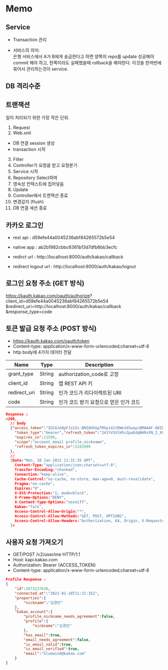# Memo

## Service

- Transaction 관리

- 서비스의 의미:  
은행 서비스에서 A가 B에게 송금한다고 하면 양쪽의 repo를 update 성공해야 commit 해야 하고, 한쪽이라도 실패했을때 rollback을 해야한다. 이것을 한꺼번에 묶어서 관리하는것이 service.

## DB 격리수준

## 트랜잭션

일이 처리되기 위한 가장 작은 단위.

1. Request
2. Web.xml
  - DB 연결 session 생성
  - transaction 시작
3. Filter
4. Controller가 요청을 받고 요청분기
5. Service 시작
6. Repository Select하여
7. 영속성 컨텍스트에 집어넣음
8. Update
9. Controller에서 트랜잭션 종료
10. 변경감지 (flush)
11. DB 연결 세션 종료

## 카카오 로그인

- rest api : d59efe44a0045236abf84265572b5e54
- native app : ab2b1982cbbc6361b13d7dfb6bb3ecfc

- redirct url : http://localhost:8000/auth/kakao/callback
- redirect logout url :  http://localhost:8000/auth/kakao/logout

## 로그인 요청 주소 (GET 방식)

https://kauth.kakao.com/oauth/authorize?
  client_id=d59efe44a0045236abf84265572b5e54
  &redirect_uri=http://localhost:8000/auth/kakao/callback
  &response_type=code

## 토큰 발급 요청 주소 (POST 방식)

- https://kauth.kakao.com/oauth/token
- Content-type: application/x-www-form-urlencoded;charset=utf-8
- http body에 4가지 데이터 전달

| Name         | Type   | Description
| ------------ | ------ | -
| grant_type   | String | authorization_code로 고정
| client_id	   | String | 앱 REST API 키
| redirect_uri | String | 인가 코드가 리다이렉트된 URI	
| code         | String | 인가 코드 받기 요청으로 얻은 인가 코드

```json
Response : 
<200,
  // body
  {"access_token":"ZUCAJddpFJsSZs-BNI8UhGpTRhp141tRWe3dSwopcBMAAAF-Q8IDKg",
    "token_type":"bearer","refresh_token":"241YVSXlH5s3paEdqNHRx5N_2_XCJyG-ZlvITwopcBMAAAF-Q8IDKA",
    "expires_in":21599,
    "scope":"account_email profile_nickname",
    "refresh_token_expires_in":5183999
  },
  //
  [Date:"Mon, 10 Jan 2022 11:31:35 GMT", 
    Content-Type:"application/json;charset=utf-8", 
    Transfer-Encoding:"chunked", 
    Connection:"keep-alive", 
    Cache-Control:"no-cache, no-store, max-age=0, must-revalidate", 
    Pragma:"no-cache", 
    Expires:"0", 
    X-XSS-Protection:"1; mode=block", 
    X-Frame-Options:"DENY", 
    X-Content-Type-Options:"nosniff", 
    Kakao:"Talk", 
    Access-Control-Allow-Origin:"*", 
    Access-Control-Allow-Methods:"GET, POST, OPTIONS", 
    Access-Control-Allow-Headers:"Authorization, KA, Origin, X-Requested-With, Content-Type, Accept"
  ]>
```

## 사용자 요청 가져오기

- GET/POST /v2/user/me HTTP/1.1
- Host: kapi.kakao.com
- Authorization: Bearer {ACCESS_TOKEN}
- Content-type: application/x-www-form-urlencoded;charset=utf-8

```json
Profile Response : 
{
    "id":2073237636,
    "connected_at":"2022-01-10T11:31:35Z",
    "properties":{
        "nickname":"김경빈"
    },
    "kakao_account":{
        "profile_nickname_needs_agreement":false,
        "profile":{
            "nickname":"김경빈"
        },
        "has_email":true,
        "email_needs_agreement":false,
        "is_email_valid":true,
        "is_email_verified":true,
        "email":"bluewind@kakao.com"
    }
}
```